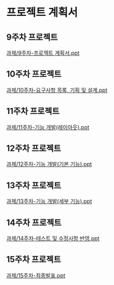 프로젝트 계획서
======================================================
9주차 프로젝트
-------------
[과제/9주차-프로젝트 계획서.ppt](https://github.com/PSJ0911/HelloWorld/blob/main/9%EC%A3%BC%EC%B0%A8-%ED%94%84%EB%A1%9C%EC%A0%9D%ED%8A%B8%20%EA%B3%84%ED%9A%8D%EC%84%9C.pptx)

10주차 프로젝트
-------------
[과제/10주차-요구사항 목록, 기획 및 설계.ppt](https://github.com/PSJ0911/HelloWorld/blob/main/10%EC%A3%BC%EC%B0%A8-%EC%9A%94%EA%B5%AC%EC%82%AC%ED%95%AD%20%EB%B0%8F%20%EA%B3%84%ED%9A%8D%EC%84%A4%EA%B3%84%20%EA%B3%84%ED%9A%8D%EC%84%9C.pptx)

11주차 프로젝트
-------------
[과제/11주차-기능 개발(레이아웃).ppt](https://github.com/PSJ0911/HelloWorld/blob/main/11%EC%A3%BC%EC%B0%A8-%EA%B8%B0%EB%8A%A5%20%EA%B0%9C%EB%B0%9C(%EB%A0%88%EC%9D%B4%EC%95%84%EC%9B%83).pptx)

12주차 프로젝트
-------------
[과제/12주차-기능 개발(기본 기능).ppt](https://github.com/PSJ0911/HelloWorld/blob/main/12%EC%A3%BC%EC%B0%A8-%EA%B8%B0%EB%8A%A5%20%EA%B0%9C%EB%B0%9C(%EA%B8%B0%EB%B3%B8%20%EA%B8%B0%EB%8A%A5).pptx)

13주차 프로젝트
-------------
[과제/13주차-기능 개발(세부 기능).ppt](https://github.com/PSJ0911/HelloWorld/blob/main/12%EC%A3%BC%EC%B0%A8-%EA%B8%B0%EB%8A%A5%20%EA%B0%9C%EB%B0%9C(%EA%B8%B0%EB%B3%B8%20%EA%B8%B0%EB%8A%A5).pptx)

14주차 프로젝트
-------------
[과제/14주차-테스트 및 수정사항 반영.ppt](https://github.com/PSJ0911/HelloWorld/blob/main/12%EC%A3%BC%EC%B0%A8-%EA%B8%B0%EB%8A%A5%20%EA%B0%9C%EB%B0%9C(%EA%B8%B0%EB%B3%B8%20%EA%B8%B0%EB%8A%A5).pptx)

15주차 프로젝트
-------------
[과제/15주차-최종발표.ppt]()
